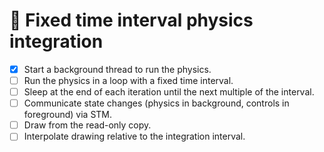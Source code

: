 # 🏁 Fixed time interval physics integration

- [x] Start a background thread to run the physics.
- [ ] Run the physics in a loop with a fixed time interval.
- [ ] Sleep at the end of each iteration until the next multiple of the interval.
- [ ] Communicate state changes (physics in background, controls in foreground) via STM.
- [ ] Draw from the read-only copy.
- [ ] Interpolate drawing relative to the integration interval.
